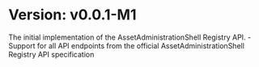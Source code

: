 # Version: v0.0.1-M1
The initial implementation of the AssetAdministrationShell Registry API. 
    - Support for all API endpoints from the official AssetAdministrationShell Registry API specification